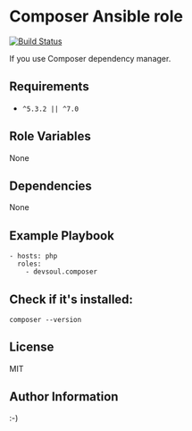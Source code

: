 Composer Ansible role
=========
[![Build Status](https://travis-ci.com/devsoul/ansible-role-composer.svg?branch=master)](https://travis-ci.com/devsoul/ansible-role-composer)

If you use Composer dependency manager.

Requirements
------------
  - `^5.3.2 || ^7.0` 

Role Variables
--------------
None

Dependencies
------------
None

Example Playbook
----------------
    - hosts: php
      roles:
        - devsoul.composer

Check if it's installed:
------
    composer --version

License
-------
MIT

Author Information
------------------

:-)
